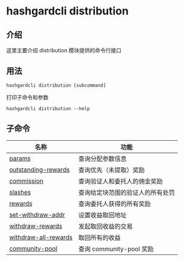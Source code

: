 # hashgardcli distribution

## 介绍

这里主要介绍 distribution 模块提供的命令行接口

## 用法

```shell
hashgardcli distribution [subcommand]
```

打印子命令和参数

```shell
hashgardcli distribution --help
```

## 子命令

| 名称                            | 功能    |
| --------------------------------| ------------------------|
| [params](params.md)  | 查询分配参数信息 |
| [outstanding-rewards](outstanding-rewards.md)  | 查询优先（未提取）奖励 |
| [commission](commission.md)  | 查询验证人和委托人的佣金奖励 |
| [slashes](slashes.md)  | 查询给定块范围的验证人的所有处罚 |
| [rewards](rewards.md)  | 查询委托人获得的所有奖励 |
| [set-withdraw-addr](set-withdraw-address.md)  | 设置收益取回地址 |
| [withdraw-rewards](withdraw-rewards.md) | 发起取回收益的交易 |
| [withdraw-all-rewards](withdraw-all-rewards.md) | 取回所有的收益 |
| [community-pool](community-pool.md)  | 查询 community-pool 奖励
